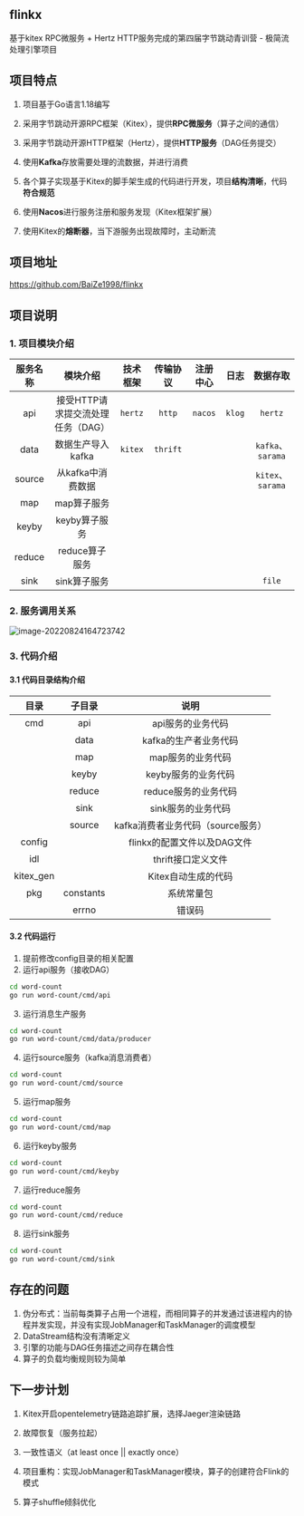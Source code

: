 ## flinkx
基于kitex RPC微服务 + Hertz HTTP服务完成的第四届字节跳动青训营 - 极简流处理引擎项目

## 项目特点

1. 项目基于Go语言1.18编写

2. 采用字节跳动开源RPC框架（Kitex），提供**RPC微服务**（算子之间的通信）
3. 采用字节跳动开源HTTP框架（Hertz），提供**HTTP服务**（DAG任务提交）
4. 使用**Kafka**存放需要处理的流数据，并进行消费

5. 各个算子实现基于Kitex的脚手架生成的代码进行开发，项目**结构清晰**，代码**符合规范**

6. 使用**Nacos**进行服务注册和服务发现（Kitex框架扩展）

7. 使用Kitex的**熔断器**，当下游服务出现故障时，主动断流

## 项目地址

https://github.com/BaiZe1998/flinkx

## 项目说明

### 1. 项目模块介绍

| 服务名称 |             模块介绍              | 技术框架 | 传输协议 | 注册中心 |  日志  |     数据存取      |
| :------: | :-------------------------------: | :------: | :------: | :------: | :----: | :---------------: |
|   api    | 接受HTTP请求提交流处理任务（DAG） | `hertz`  |  `http`  | `nacos`  | `klog` |      `hertz`      |
|   data   |         数据生产导入kafka         | `kitex`  | `thrift` |          |        | `kafka`、`sarama` |
|  source  |         从kafka中消费数据         |          |          |          |        | `kitex`、`sarama` |
|   map    |            map算子服务            |          |          |          |        |                   |
|  keyby   |           keyby算子服务           |          |          |          |        |                   |
|  reduce  |          reduce算子服务           |          |          |          |        |                   |
|   sink   |           sink算子服务            |          |          |          |        |      `file`       |

### 2. 服务调用关系

![image-20220824164723742](https://baize-blog-images.oss-cn-shanghai.aliyuncs.com/img/image-20220824164723742.png)

### 3. 代码介绍

#### 3.1 代码目录结构介绍

|   目录    |  子目录   |               说明                |
| :-------: | :-------: | :-------------------------------: |
|    cmd    |    api    |         api服务的业务代码         |
|           |   data    |       kafka的生产者业务代码       |
|           |    map    |         map服务的业务代码         |
|           |   keyby   |        keyby服务的业务代码        |
|           |  reduce   |       reduce服务的业务代码        |
|           |   sink    |        sink服务的业务代码         |
|           |  source   | kafka消费者业务代码（source服务） |
|  config   |           |    flinkx的配置文件以及DAG文件    |
|    idl    |           |        thrift接口定义文件         |
| kitex_gen |           |        Kitex自动生成的代码        |
|    pkg    | constants |            系统常量包             |
|           |   errno   |              错误码               |

#### 3.2 代码运行

1. 提前修改config目录的相关配置
2. 运行api服务（接收DAG）

```bash
cd word-count
go run word-count/cmd/api
```

3. 运行消息生产服务

```bash
cd word-count
go run word-count/cmd/data/producer
```

4. 运行source服务（kafka消息消费者）

```bash
cd word-count
go run word-count/cmd/source
```

5. 运行map服务

```bash
cd word-count
go run word-count/cmd/map
```

6. 运行keyby服务

```bash
cd word-count
go run word-count/cmd/keyby
```

7. 运行reduce服务

```bash
cd word-count
go run word-count/cmd/reduce
```

8. 运行sink服务

```bash
cd word-count
go run word-count/cmd/sink
```

## 存在的问题

1. 伪分布式：当前每类算子占用一个进程，而相同算子的并发通过该进程内的协程并发实现，并没有实现JobManager和TaskManager的调度模型
2. DataStream结构没有清晰定义
3. 引擎的功能与DAG任务描述之间存在耦合性
4. 算子的负载均衡规则较为简单

## 下一步计划

1. Kitex开启opentelemetry链路追踪扩展，选择Jaeger渲染链路
2. 故障恢复（服务拉起）

3. 一致性语义（at least once || exactly once）
4. 项目重构：实现JobManager和TaskManager模块，算子的创建符合Flink的模式
5. 算子shuffle倾斜优化

